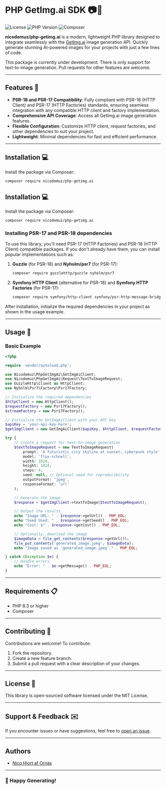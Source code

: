 # PHP GetImg.ai SDK 📷🎨

![License](https://img.shields.io/badge/license-MIT-blue.svg)
![PHP Version](https://img.shields.io/badge/php-%5E8.3-blue)
![Composer](https://img.shields.io/badge/composer-compatible-brightgreen)

**nicodemuz/php-getimg.ai** is a modern, lightweight PHP library designed to integrate seamlessly with the [GetImg.ai](https://getimg.ai/) image generation API. Quickly generate stunning AI-powered images for your projects with just a few lines of code.

This package is currently under development. There is only support for text-to-image generation. Pull requests for other features are welcome.

---

## Features 🚀
- **PSR-18 and PSR-17 Compatibility**: Fully compliant with PSR-18 (HTTP Client) and PSR-17 (HTTP Factories) standards, ensuring seamless integration with any compatible HTTP client and factory implementation.
- **Comprehensive API Coverage**: Access all GetImg.ai image generation features.
- **Flexible Configuration**: Customize HTTP client, request factories, and other dependencies to suit your project.
- **Lightweight**: Minimal dependencies for fast and efficient performance.

---

## Installation 💻

Install the package via Composer:

```bash
composer require nicodemuz/php-getimg.ai
```

## Installation 💻

Install the package via Composer:

```bash
composer require nicodemuz/php-getimg.ai
```

### Installing PSR-17 and PSR-18 dependencies

To use this library, you'll need PSR-17 (HTTP Factories) and PSR-18 (HTTP Client) compatible packages. If you don't already have them, you can install popular implementations such as:

1. **Guzzle** (for PSR-18) and **Nyholm/psr7** (for PSR-17):
   ```bash
   composer require guzzlehttp/guzzle nyholm/psr7
   ```

2. **Symfony HTTP Client** (alternative for PSR-18) and **Symfony HTTP Factories** (for PSR-17):
   ```bash
   composer require symfony/http-client symfony/psr-http-message-bridge
   ```

After installation, initialize the required dependencies in your project as shown in the usage example.

---

## Usage 📖

### Basic Example
```php
<?php

require 'vendor/autoload.php';

use Nicodemuz\PhpGetImgAi\GetImgAiClient;
use Nicodemuz\PhpGetImgAi\Request\TextToImageRequest;
use GuzzleHttp\Client as HttpClient;
use Nyholm\Psr7\Factory\Psr17Factory;

// Initialize the required dependencies
$httpClient = new HttpClient();
$requestFactory = new Psr17Factory();
$streamFactory = new Psr17Factory();

// Initialize the GetImgAiClient with your API key
$apiKey = 'your-api-key-here';
$getImgClient = new GetImgAiClient($apiKey, $httpClient, $requestFactory, $streamFactory);

try {
    // Create a request for text-to-image generation
    $textToImageRequest = new TextToImageRequest(
        prompt: 'A futuristic city skyline at sunset, cyberpunk style',
        model: 'flux-schnell',
        width: 1024,
        height: 1024,
        steps: 4,
        seed: null, // Optional seed for reproducibility
        outputFormat: 'jpeg',
        responseFormat: 'url'
    );

    // Generate the image
    $response = $getImgClient->textToImage($textToImageRequest);

    // Output the results
    echo "Image URL: " . $response->getUrl() . PHP_EOL;
    echo "Seed Used: " . $response->getSeed() . PHP_EOL;
    echo "Cost: $" . $response->getCost() . PHP_EOL;

    // Optionally, download the image
    $imageData = file_get_contents($response->getUrl());
    file_put_contents('generated_image.jpeg', $imageData);
    echo "Image saved as 'generated_image.jpeg'." . PHP_EOL;

} catch (Exception $e) {
    // Handle errors
    echo "Error: " . $e->getMessage() . PHP_EOL;
}
```

---

## Requirements 📋
- PHP 8.3 or higher
- Composer

---

## Contributing 🤝
Contributions are welcome! To contribute:
1. Fork the repository.
2. Create a new feature branch.
3. Submit a pull request with a clear description of your changes.

---

## License 📜
This library is open-sourced software licensed under the MIT License.

---

## Support & Feedback ✉️
If you encounter issues or have suggestions, feel free to [open an issue](https://github.com/nicodemuz/php-getimg.ai/issues).

---

## Authors

* [Nico Hiort af Ornäs](https://github.com/nicodemuz)

---

### 🌟 Happy Generating!
